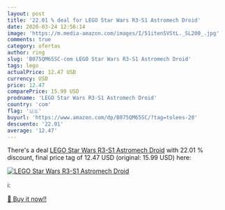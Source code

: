 ```yaml
---
layout: post
title: '22.01 % deal for LEGO Star Wars R3-S1 Astromech Droid'
date: 2020-03-24 12:56:14
image: 'https://m.media-amazon.com/images/I/51itenSVStL._SL200_.jpg'
comments: true
category: ofertas
author: ring
slug: 'B075QM65SC-com LEGO Star Wars R3-S1 Astromech Droid'
tags: lego
actualPrice: 12.47 USD
currency: USD
price: 12.47
comparePrice: 15.99 USD
prodname: 'LEGO Star Wars R3-S1 Astromech Droid'
country: 'com'
flag: '🇺🇸'
buyurl: 'https://www.amazon.com/dp/B075QM65SC/?tag=tolees-20'
descuento: '22.01'
average: '12.47'
---
```


There's a deal [LEGO Star Wars R3-S1 Astromech Droid](https://www.amazon.com/dp/B075QM65SC/?tag=tolees-20)  with  22.01 % discount, final price tag of  12.47 USD (original: 15.99 USD) here:

[![LEGO Star Wars R3-S1 Astromech Droid](https://m.media-amazon.com/images/I/51itenSVStL._SL200_.jpg)](https://www.amazon.com/dp/B075QM65SC/?tag=tolees-20)

ℹ️:


[🛒 Buy it now!!](https://www.amazon.com/dp/B075QM65SC/?tag=tolees-20)
